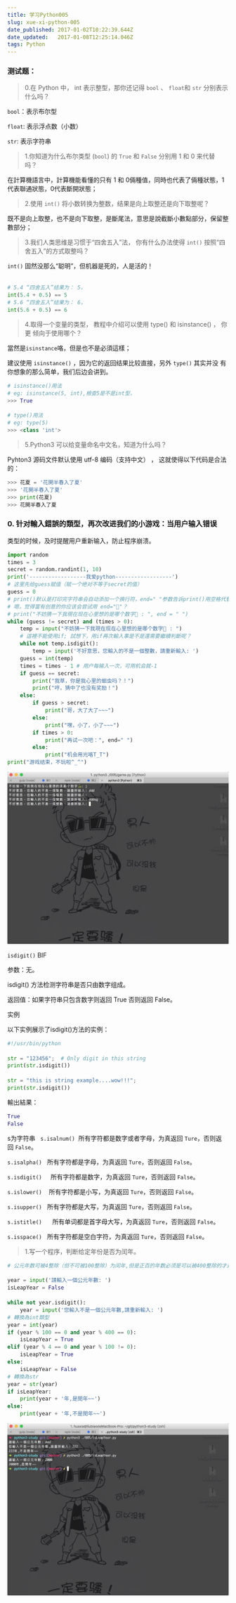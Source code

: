 ```yaml
---
title: 学习Python005
slug: xue-xi-python-005
date_published: 2017-01-02T10:22:39.644Z
date_updated:   2017-01-08T12:25:14.046Z
tags: Python
---
```


### 测试题：

> 0.在 Python 中， int 表示整型，那你还记得 `bool` 、 `float`和 `str` 分别表示
什么吗？

`bool`：表示布尔型

`float`: 表示浮点数（小数）

`str`: 表示字符串

> 1.你知道为什么布尔类型 (`bool`) 的 `True` 和 `False` 分别用 1 和 0 来代替
吗？

在計算機語言中，計算機能看懂的只有 1 和 0倆種值，同時也代表了倆種狀態，1代表聯通狀態，0代表斷開狀態；

> 2.使用 `int()` 将小数转换为整数，结果是向上取整还是向下取整呢？

既不是向上取整，也不是向下取整，是斷尾法，意思是說截斷小數點部分，保留整數部分；

> 3.我们人类思维是习惯于“四舍五入”法， 你有什么办法使得 `int()` 按照“四
舍五入”的方式取整吗？

`int()` 固然没那么“聪明”，但机器是死的，人是活的！
```python

# 5.4 “四舍五入”结果为： 5， 
int(5.4 + 0.5) == 5
# 5.6 “四舍五入”结果为： 6， 
int(5.6 + 0.5) == 6

```

> 4.取得一个变量的类型， 教程中介绍可以使用 type() 和 isinstance() ， 你更
倾向于使用哪个？

當然是`isinstance`咯，但是也不是必須這樣；

建议使用 `isinstance()` ，因为它的返回结果比较直接，另外 `type()` 其实并没
有你想象的那么简单，我们后边会讲到。

```python
# isinstance()用法
# eg: isinstance(5, int),檢查5是不是int型，
>>> True

# type()用法
# eg: type(5)
>>> <class 'int'>

```

> 5.Python3 可以给变量命名中文名，知道为什么吗？

Pyhton3 源码文件默认使用 utf-8 编码（支持中文） ， 这就使得以下代码是合法
的：

```python
>>> 花夏 = '花開半春入了夏'
>>> '花開半春入了夏'
>>> print(花夏)
>>> 花開半春入了夏

```

### 0. 针对輸入錯誤的類型，再次改进我们的小游戏：当用户输入错误
类型的时候，及时提醒用户重新输入，防止程序崩溃。

```python
import random
times = 3
secret = random.randint(1, 10)
print('------------------我爱python------------------')
# 这里先给guess赋值（赋一个绝对不等于secret的值）
guess = 0
# print()默认是打印完字符串会自动添加一个换行符，end=" "参数告诉print()用空格代替换行
# 嗯，觉得富有创意的你应该会尝试用 end="🐍"？
# print("不妨猜一下我現在现在心里想的是哪个数字🐍 : ", end = " ")
while (guess != secret) and (times > 0):
    temp = input("不妨猜一下我現在现在心里想的是哪个数字🐍 : ")
    # 這裡不能使用if; 試想下，用if再次輸入事是不是還需要繼續判斷呢？
    while not temp.isdigit():
    	temp = input('不好意思，您輸入的不是一個整數，請重新輸入: ')
    guess = int(temp)
    times = times - 1 # 用户每输入一次，可用机会就-1
    if guess == secret:
        print("我草，你是我心里的蛔虫吗？！")
        print("哼，猜中了也没有奖励！")
    else:
        if guess > secret:
            print("哥，大了大了~~~")
        else:
            print("嘿，小了，小了~~~")
        if times > 0:
            print("再试一次吧：", end=" ")
        else:
            print("机会用光咯T_T")
print("游戏结束，不玩啦^_^")


```

![](./images/56F9D3BB-D786-493C-A0A0-93423CCD52D1.png)

`isdigit()` BIF

参数：无。

isdigit() 方法检测字符串是否只由数字组成。

返回值：如果字符串只包含数字则返回 True 否则返回 False。

实例

以下实例展示了isdigit()方法的实例：

```python
#!/usr/bin/python

str = "123456";  # Only digit in this string
print(str.isdigit())

str = "this is string example....wow!!!";
print(str.isdigit())

```

輸出結果：

```python
True
False

```
s为字符串  
`s.isalnum()`  所有字符都是数字或者字母，为真返回 `Ture`，否则返回 `False`。

`s.isalpha()`   所有字符都是字母，为真返回 `Ture`，否则返回 `False`。

`s.isdigit()`     所有字符都是数字，为真返回 `Ture`，否则返回 `False`。

`s.islower()`    所有字符都是小写，为真返回 `Ture`，否则返回 `False`。

`s.isupper()`   所有字符都是大写，为真返回 `Ture`，否则返回 `False`。

`s.istitle()`      所有单词都是首字母大写，为真返回 `Ture`，否则返回 `False`。

`s.isspace()`   所有字符都是空白字符，为真返回 `Ture`，否则返回 `False`。

> 1.写一个程序，判断给定年份是否为闰年。

```python
# 公元年数可被4整除（但不可被100整除）为闰年,但是正百的年数必须是可以被400整除的才是闰年。其他都是平年 

year = input('請輸入一個公元年數: ')
isLeapYear = False

while not year.isdigit():
	year = input('您輸入不是一個公元年數,請重新輸入: ')
# 轉換為int類型
year = int(year)
if (year % 100 == 0 and year % 400 == 0):
	isLeapYear = True
elif (year % 4 == 0 and year % 100 != 0):
	isLeapYear = True
else:
	isLeapYear = False
# 轉換為str
year = str(year)
if isLeapYear:
	print(year + '年,是閏年~~')
else:
	print(year + '年,不是閏年~~')


```

![](./images/9AEAFD32-FB59-4E67-81B4-2DFE7898A82D.png)




